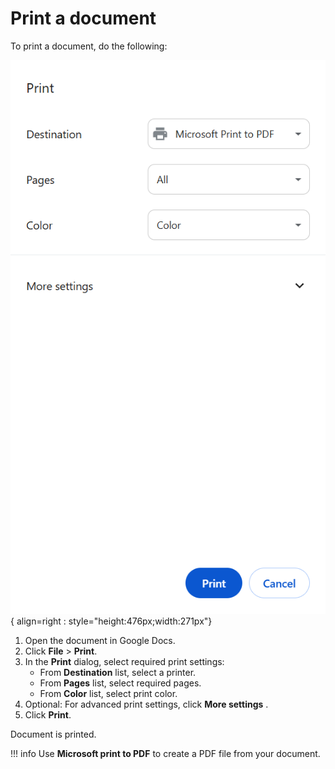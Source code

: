 # Print a document

To print a document, do the following:

![Print](../assets/document_print.png){ align=right : style="height:476px;width:271px"} 

1. Open the document in Google Docs.
1. Click **File** > **Print**.
1. In the **Print** dialog, select required print settings:
    - From **Destination** list, select a printer.
    - From **Pages** list, select required pages.
    - From **Color** list, select print color.
1. Optional: For advanced print settings, click **More settings** .
1. Click **Print**.


Document is printed.

!!! info
    Use **Microsoft print to PDF** to create a PDF file from your document.